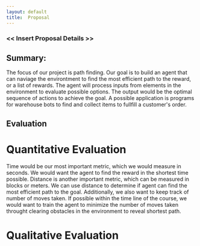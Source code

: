 ```yaml
---
layout: default
title:  Proposal
---
```


### << Insert Proposal Details >>

## Summary:
The focus of our project is path finding. Our goal is to build an agent that can naviage the environtment to find the most efficient path to the reward, or a list of rewards. The agent will process inputs from elements in the environment to evaluate possible options. The output would be the optimal sequence of actions to achieve the goal. A possible application is programs for warehouse bots to find and collect items to fullfill a customer's order.

## Evaluation
# Quantitative Evaluation
Time would be our most important metric, which we would measure in seconds. 
We would want the agent to find the reward in the shortest time possible. 
Distance is another important metric, which can be measured in blocks or meters.
We can use distance to determine if agent can find the most efficient path to 
the goal. Additionally, we also want to keep track of number of moves taken. 
If possible within the time line of the course, we would want to train the agent
to minimize the number of moves taken throught clearing obstacles in the environment
to reveal shortest path. 


# Qualitative Evaluation
